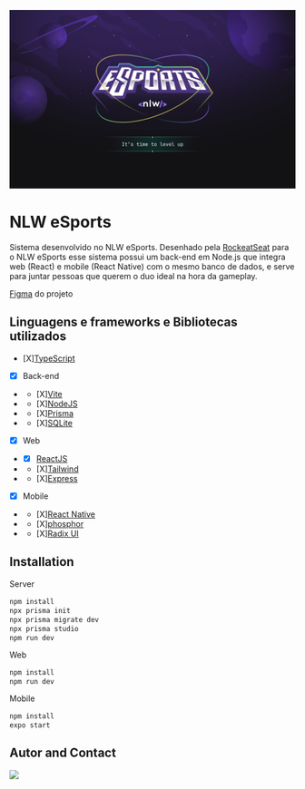 ![NLW eSports wallpaper oficial](./web//public//readme-wallpaper.png)
# NLW eSports

Sistema desenvolvido no NLW eSports.
Desenhado pela [RockeatSeat](https://www.rocketseat.com.br/) para o NLW eSports esse sistema possui um back-end em Node.js que integra web (React) e mobile (React Native) com o mesmo banco de dados, e serve para juntar pessoas que querem o duo ideal na hora da gameplay.

[Figma](https://www.figma.com/file/TYG12SIZtKp3uXvJfwdAbl/NLW-eSports-(Community)?node-id=6%3A23) do projeto 

## Linguagens e frameworks e Bibliotecas utilizados
 - [X][TypeScript](https://www.typescriptlang.org/)
 - [X] Back-end
 - - [X][Vite](https://vitejs.dev/)
 - - [X][NodeJS](https://nodejs.org/en/)
 - - [X][Prisma](https://www.prisma.io/)
 - - [X][SQLite](https://www.sqlite.org/index.html)
 - [X] Web
 - - [X] [ReactJS](https://pt-br.reactjs.org/)
 - - [X][Tailwind](https://tailwindcss.com/) 
 - - [X][Express](https://expressjs.com/pt-br/)
 - [X] Mobile
 - - [X][React Native](https://reactnative.dev/)
 - - [X][phosphor](https://phosphoricons.com/)
 - - [X][Radix UI](https://www.radix-ui.com/)


## Installation
Server
```
npm install
npx prisma init
npx prisma migrate dev
npx prisma studio
npm run dev
```

Web
```
npm install
npm run dev
```

Mobile
```
npm install
expo start
```

## Autor and Contact

<div> 
  <a href="https://www.linkedin.com/in/carlos-jose-design/" target="_blank">
    <img src="https://img.shields.io/badge/-LinkedIn-%230077B5?style=for-the-badge&logo=linkedin&logoColor=white" target="_blank">
  </a>

</div>

